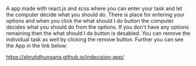 A app made with react.js and scss where you can enter your task and let the computer decide what you should do. There is place for entering your options and when you click the what should I do button the computer decides what you should do from the options. If you don't have any options remaining then the what should I do button is desabled. You can remove the individual task as well by clicking the remove button. Further you can see the App in the link below:

https://shrutidhungana.github.io/indecision-app/
